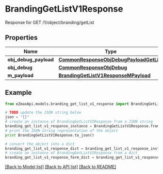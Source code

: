 # BrandingGetListV1Response

Response for GET /1/object/branding/getList

## Properties
Name | Type | Description | Notes
------------ | ------------- | ------------- | -------------
**obj_debug_payload** | [**CommonResponseObjDebugPayloadGetList**](CommonResponseObjDebugPayloadGetList.md) |  | 
**obj_debug** | [**CommonResponseObjDebug**](CommonResponseObjDebug.md) |  | [optional] 
**m_payload** | [**BrandingGetListV1ResponseMPayload**](BrandingGetListV1ResponseMPayload.md) |  | 

## Example

```python
from eZmaxApi.models.branding_get_list_v1_response import BrandingGetListV1Response

# TODO update the JSON string below
json = "{}"
# create an instance of BrandingGetListV1Response from a JSON string
branding_get_list_v1_response_instance = BrandingGetListV1Response.from_json(json)
# print the JSON string representation of the object
print BrandingGetListV1Response.to_json()

# convert the object into a dict
branding_get_list_v1_response_dict = branding_get_list_v1_response_instance.to_dict()
# create an instance of BrandingGetListV1Response from a dict
branding_get_list_v1_response_form_dict = branding_get_list_v1_response.from_dict(branding_get_list_v1_response_dict)
```
[[Back to Model list]](../README.md#documentation-for-models) [[Back to API list]](../README.md#documentation-for-api-endpoints) [[Back to README]](../README.md)


